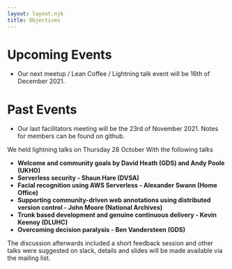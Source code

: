 ```yaml
---
layout: layout.njk
title: Objectives
---
```


# Upcoming Events 

* Our next meetup / Lean Coffee / Lightning talk event will be 16th of December 2021.


# Past Events

* Our last facilitators meeting will be the 23rd of November 2021. Notes for members can be found on github.

We held lightning talks on Thursday 28 October
With the following talks 

* **Welcome and community goals by David Heath (GDS) and Andy Poole (UKHO)** 
* **Serverless security - Shaun Hare (DVSA)** 
* **Facial recognition using AWS Serverless - Alexander Swann (Home Office)** 
* **Supporting community-driven web annotations using distributed version control - John Moore (National Archives)**
* **Trunk based development and genuine continuous delivery - Kevin Keenoy (DLUHC)**
* **Overcoming decision paralysis - Ben Vandersteen (GDS)**

The discussion afterwards included a short feedback session and other talks were suggested on slack, details and slides will be made available via the mailing list. 